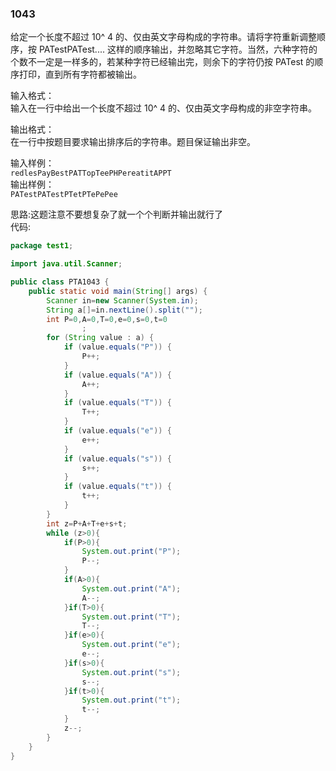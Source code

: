 ### 1043
给定一个长度不超过 10^
​4
​​  的、仅由英文字母构成的字符串。请将字符重新调整顺序，按 PATestPATest.... 这样的顺序输出，并忽略其它字符。当然，六种字符的个数不一定是一样多的，若某种字符已经输出完，则余下的字符仍按 PATest 的顺序打印，直到所有字符都被输出。  

输入格式：  
输入在一行中给出一个长度不超过 10^
​4
​​  的、仅由英文字母构成的非空字符串。  

输出格式：  
在一行中按题目要求输出排序后的字符串。题目保证输出非空。  

输入样例：  
`redlesPayBestPATTopTeePHPereatitAPPT`  
输出样例：  
`PATestPATestPTetPTePePee`  

思路:这题注意不要想复杂了就一个个判断并输出就行了  
代码:  
```java
package test1;

import java.util.Scanner;

public class PTA1043 {
    public static void main(String[] args) {
        Scanner in=new Scanner(System.in);
        String a[]=in.nextLine().split("");
        int P=0,A=0,T=0,e=0,s=0,t=0
                ;
        for (String value : a) {
            if (value.equals("P")) {
                P++;
            }
            if (value.equals("A")) {
                A++;
            }
            if (value.equals("T")) {
                T++;
            }
            if (value.equals("e")) {
                e++;
            }
            if (value.equals("s")) {
                s++;
            }
            if (value.equals("t")) {
                t++;
            }
        }
        int z=P+A+T+e+s+t;
        while (z>0){
            if(P>0){
                System.out.print("P");
                P--;
            }
            if(A>0){
                System.out.print("A");
                A--;
            }if(T>0){
                System.out.print("T");
                T--;
            }if(e>0){
                System.out.print("e");
                e--;
            }if(s>0){
                System.out.print("s");
                s--;
            }if(t>0){
                System.out.print("t");
                t--;
            }
            z--;
        }
    }
}
```
